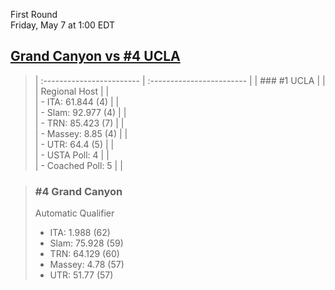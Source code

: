 First Round  
Friday, May 7 at 1:00 EDT
## [Grand Canyon vs #4 UCLA](https://www.ncaa.com/game/5833662) 

> | :------------------------ | :------------------------ |
> | ### #1 UCLA               | |  
> | Regional Host             | |  
> | - ITA: 61.844 (4)         | |  
> | - Slam: 92.977 (4)        | |  
> | - TRN: 85.423 (7)         | |  
> | - Massey: 8.85 (4)        | |  
> | - UTR: 64.4 (5)           | |  
> | - USTA Poll: 4            | |  
> | - Coached Poll: 5         | |  

> ### #4 Grand Canyon  
> Automatic Qualifier  
> - ITA: 1.988 (62)  
> - Slam: 75.928 (59)  
> - TRN: 64.129 (60)  
> - Massey: 4.78 (57)  
> - UTR: 51.77 (57)  